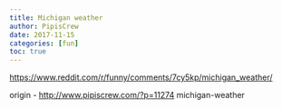```yaml
---
title: Michigan weather
author: PipisCrew
date: 2017-11-15
categories: [fun]
toc: true
---
```


https://www.reddit.com/r/funny/comments/7cy5kp/michigan_weather/

origin - http://www.pipiscrew.com/?p=11274 michigan-weather